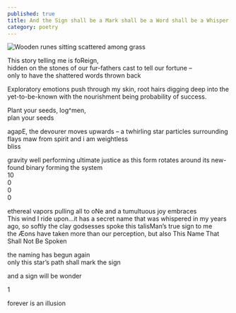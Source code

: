 ```yaml
---
published: true
title: And the Sign shall be a Mark shall be a Word shall be a Whisper
category: poetry
---
```

![Wooden runes sitting scattered among grass]({{site.baseurl}}/assets/images/runes-928569.jpg)

This story telling me is foReign,  
hidden on the stones of our fur-fathers cast to tell our fortune –  
only to have the shattered words thrown back

Exploratory emotions push through my skin, root hairs digging deep into the yet-to-be-known with the nourishment being probability of success.

Plant your seeds, log^men,  
plan your seeds

agapE, the devourer moves upwards – a twhirling star particles surrounding flays maw from spirit and i am   weightless  
bliss

gravity well performing ultimate justice as this form rotates around its new-found binary forming the system  
10  
0  
0  
0

ethereal vapors pulling all to oNe and a tumultuous joy embraces  
This wind I ride upon…it has a secret name that was whispered in my years ago, so softly the clay godsesses spoke this talisMan’s true sign to me  
the Æons have taken more than our perception, but also This Name That Shall Not Be Spoken

the naming has begun again  
only this star’s path shall mark the sign

and a sign will be wonder

1

forever is an illusion

